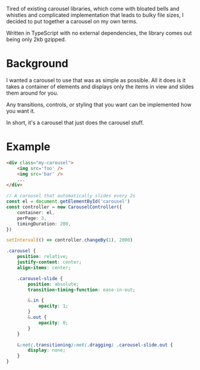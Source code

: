 Tired of existing carousel libraries, which come with bloated bells and whistles and complicated implementation that leads to bulky file sizes, I decided to put together a carousel on my own terms.

Written in TypeScript with no external dependencies, the library comes out being only 2kb gzipped.

# Background

I wanted a carousel to use that was as simple as possible. All it does is it takes a container of elements and displays only the items in view and slides them around for you.

Any transitions, controls, or styling that you want can be implemented how you want it.

In short, it's a carousel that just does the carousel stuff.

# Example
``` html
<div class="my-carousel">
    <img src='foo' />
    <img src='bar' />
    ...
</div>
```
``` ts
// A carousel that automatically slides every 2s
const el = document.getElementById('carousel')
const controller = new CarouselController({
    container: el,
    perPage: 3,
    timingDuration: 200,
})

setInterval(() => controller.changeBy(1), 2000)
```
``` scss
.carousel {
    position: relative;
    justify-content: center;
    align-items: center;

    .carousel-slide {
        position: absolute;
        transition-timing-function: ease-in-out;

        &.in {
            opacity: 1;
        }
        &.out {
            opacity: 0;
        }
    }

    &:not(.transitioning):not(.dragging) .carousel-slide.out {
        display: none;
    }
}
```